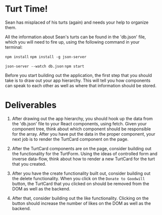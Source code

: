 # Turt Time!

Sean has misplaced of his turts (again) and needs your help to organize them.

All the information about Sean's turts can be found in the 'db.json' file, which you will need to fire up, using the following command in your terminal:

`npm install`
`npm install -g json-server`

`json-server --watch db.json`
`npm start`

Before you start building out the application, the first step that you should take is to draw out your app hierarchy. This will tell you how components can speak to each other as well as where that information should be stored.

# Deliverables

1. After drawing out the app hierarchy, you should hook up the data from the 'db.json' file to your React components, using fetch. Given your component tree, think about which component should be responsible for the array. After you have put the data in the proper component, your next job is to render the TurtCard component on the page.

2. After the TurtCard components are on the page, consider building out the functionality for the TurtForm. Using the ideas of controlled form and inverse data-flow, think about how to render a new TurtCard for the turt that you created.

3. After you have the create functionality built out, consider building out the delete functionality. When you click on the `Donate to Goodwill` button, the TurtCard that you clicked on should be removed from the DOM as well as the backend.

4. After that, consider building out the like functionality. Clicking on the button should increase the number of likes on the DOM as well as the backend.
